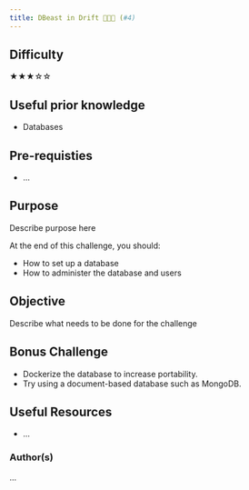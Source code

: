 ```yaml
---
title: DBeast in Drift 👹👹👹 (#4)
---
```


## Difficulty
&#9733;&#9733;&#9733;&#9734;&#9734;

## Useful prior knowledge
- Databases

## Pre-requisties
- ...


## Purpose
Describe purpose here

At the end of this challenge, you should:
- How to set up a database
- How to administer the database and users

## Objective
Describe what needs to be done for the challenge


## Bonus Challenge
- Dockerize the database to increase portability.
- Try using a document-based database such as MongoDB.

## Useful Resources
- ...

### Author(s)
...